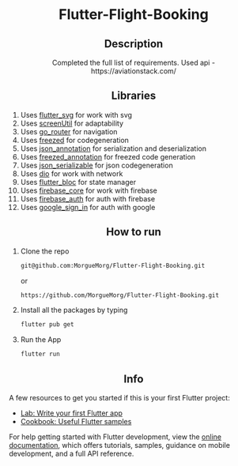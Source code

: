 <h1 align="center"> Flutter-Flight-Booking </h1>

<h2 align="center"> Description </h2>
<p align="center"> Completed the full list of requirements. Used api - https://aviationstack.com/</p>

<h2 align="center"> Libraries </h2>

1. Uses [flutter_svg](https://pub.dev/packages/flutter_svg) for work with svg
2. Uses [screenUtil](https://pub.dev/packages/flutter_screenutil) for adaptability 
3. Uses [go_router](https://pub.dev/packages/go_router) for navigation
4. Uses [freezed](https://pub.dev/packages/freezed) for codegeneration
5. Uses [json_annotation](https://pub.dev/packages/json_annotation) for serialization and deserialization 
6. Uses [freezed_annotation](https://pub.dev/packages/freezed_annotation) for freezed code generation
7. Uses [json_serializable](https://pub.dev/packages/json_serializable) for json codegeneration
8. Uses [dio](https://pub.dev/packages/dio) for work with network
9. Uses [flutter_bloc](https://pub.dev/packages/flutter_bloc) for state manager
10. Uses [firebase_core](https://pub.dev/packages/firebase_core) for work with firebase
11. Uses [firebase_auth](https://pub.dev/packages/firebase_auth) for auth with firebase
12. Uses [google_sign_in](https://pub.dev/packages/google_sign_in) for auth with google

<h2 align="center"> How to run </h2>

1. Clone the repo
   ```sh
   git@github.com:MorgueMorg/Flutter-Flight-Booking.git
   ```
   or
   ```sh
   https://github.com/MorgueMorg/Flutter-Flight-Booking.git
   ```
   
2. Install all the packages by typing
   ```sh
   flutter pub get
   ```
   
3. Run the App
   ```sh
   flutter run
   ```

<h2 align="center"> Info </h2>
A few resources to get you started if this is your first Flutter project:

- [Lab: Write your first Flutter app](https://docs.flutter.dev/get-started/codelab)
- [Cookbook: Useful Flutter samples](https://docs.flutter.dev/cookbook)

For help getting started with Flutter development, view the
[online documentation](https://docs.flutter.dev/), which offers tutorials,
samples, guidance on mobile development, and a full API reference.
